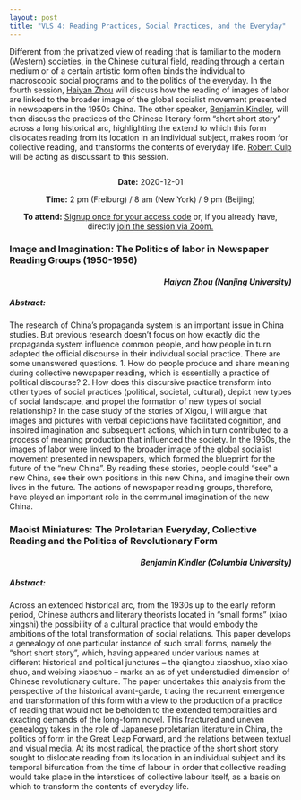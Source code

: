 ```yaml
---
layout: post
title: "VLS 4: Reading Practices, Social Practices, and the Everyday"
---
```

<div class="row">
    <div class="6u 12u$(small)">
        <p>
            Different from the privatized view of reading that is familiar to the modern (Western) societies, in the Chinese cultural field, reading through a certain medium or of a certain artistic form often binds the individual to macroscopic social programs and to the politics of the everyday. In the fourth session, <a href="https://jc.nju.edu.cn/b1/6e/c17858a176494/page.htm">Haiyan Zhou</a> will discuss how the reading of images of labor are linked to the broader image of the global socialist movement presented in newspapers in the 1950s China. The other speaker, <a href="http://ealac.columbia.edu/benjamin-kindler/">Benjamin Kindler</a>, will then discuss the practices of the Chinese literary form “short short story” across a long historical arc, highlighting the extend to which this form dislocates reading from its location in an individual subject, makes room for collective reading, and transforms the contents of everyday life. <a href="https://www.bard.edu/faculty/details/?id=229">Robert Culp</a> will be acting as discussant to this session.
        </p>
    </div>
    <div class="6u 12u$(small)">
        <span class="image fit"><img src="{{ site.baseurl }}/assets/images/pic_session_4.jpg" alt=""/></span>
    </div>
</div>
<div class="box">
    <p style="text-align: center;">
        <b>Date:</b> 2020-12-01
    </p>    
    <p style="text-align: center;">
        <b>Time:</b> 2 pm (Freiburg) / 8 am (New York) / 9 pm (Beijing)
    </p>
    <p style="text-align: center;">
        <b>To attend:</b> <a class="button special small icon fa-envelope-open" href="mailto:readchinalectureseries@gmail.com">Signup once for your access code</a> or, if you already have, directly
        <a class="button special small icon fa-video-camera" href="https://uni-freiburg.zoom.us/j/83487054977">join the session via Zoom.</a>
    </p>
</div>
<div class="row">
    <div class="6u 12u$(small)">
        <h3>Image and Imagination: The Politics of labor in Newspaper Reading Groups (1950-1956)</h3>
        <h4 style="text-align: right"><i>Haiyan Zhou (Nanjing University)</i></h4>
        <h5> Abstract:</h5>
        <p>
            The research of China’s propaganda system is an important issue in China studies. But previous research doesn’t focus on how exactly did the propaganda system influence common people, and how people in turn adopted the official discourse in their individual social practice. There are some unanswered questions. 1. How do people produce and share meaning during collective newspaper reading, which is essentially a practice of political discourse? 2. How does this discursive practice transform into other types of social practices (political, societal, cultural), depict new types of social landscape, and propel the formation of new types of social relationship? In the case study of the stories of Xigou, I will argue that images and pictures with verbal depictions have facilitated cognition, and inspired imagination and subsequent actions, which in turn contributed to a process of meaning production that influenced the society. In the 1950s, the images of labor were linked to the broader image of the global socialist movement presented in newspapers, which formed the blueprint for the future of the “new China”. By reading these stories, people could “see” a new China, see their own positions in this new China, and imagine their own lives in the future. The actions of newspaper reading groups, therefore, have played an important role in the communal imagination of the new China.
        </p>
    </div>
    <div class="6u$ 12u$(small)">
        <h3>Maoist Miniatures: The Proletarian Everyday, Collective Reading and the Politics of Revolutionary Form</h3>
        <h4 style="text-align: right"><i>Benjamin Kindler (Columbia University)</i></h4>
        <h5> Abstract:</h5>
        <p>
            Across an extended historical arc, from the 1930s up to the early reform period, Chinese authors and literary theorists located in “small forms” (xiao xingshi) the possibility of a cultural practice that would embody the ambitions of the total transformation of social relations. This paper develops a genealogy of one particular instance of such small forms, namely the “short short story”, which, having appeared under various names at different historical and political junctures – the qiangtou xiaoshuo, xiao xiao shuo, and weixing xiaoshuo – marks an as of yet understudied dimension of Chinese revolutionary culture. The paper undertakes this analysis from the perspective of the historical avant-garde, tracing the recurrent emergence and transformation of this form with a view to the production of a practice of reading that would not be beholden to the extended temporalities and exacting demands of the long-form novel. This fractured and uneven genealogy takes in the role of Japanese proletarian literature in China, the politics of form in the Great Leap Forward, and the relations between textual and visual media. At its most radical, the practice of the short short story sought to dislocate reading from its location in an individual subject and its temporal bifurcation from the time of labour in order that collective reading would take place in the interstices of collective labour itself, as a basis on which to transform the contents of everyday life.
        </p>
    </div>
</div>

